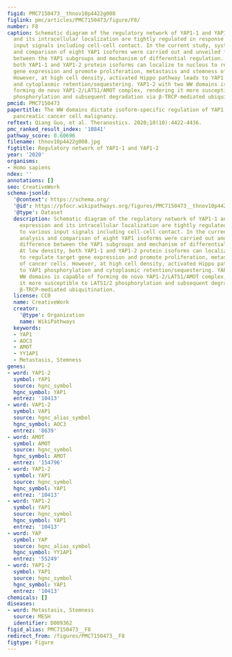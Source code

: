 ```yaml
---
figid: PMC7150473__thnov10p4422g008
figlink: pmc/articles/PMC7150473/figure/F8/
number: F8
caption: Schematic diagram of the regulatory network of YAP1-1 and YAP1-2. YAP1 expression
  and its intracellular localization are tightly regulated in response to various
  input signals including cell-cell contact. In the current study, systemic analysis
  and comparison of eight YAP1 isoforms were carried out and unveiled functional difference
  between the YAP1 subgroups and mechanism of differential regulation. At low density,
  both YAP1-1 and YAP1-2 protein isoforms can localize to nucleus to regulate target
  gene expression and promote proliferation, metastasis and stemness of cancer cells.
  However, at high cell density, activated Hippo pathway leads to YAP1 phosphorylation
  and cytoplasmic retention/sequestering. YAP1-2 with two WW domains is capable of
  forming de novo YAP1-2/LATS1/AMOT complex, rendering it more susceptible to LATS1/2
  phosphorylation and subsequent degradation via β-TRCP-mediated ubiquitination.
pmcid: PMC7150473
papertitle: The WW domains dictate isoform-specific regulation of YAP1 stability and
  pancreatic cancer cell malignancy.
reftext: Qiang Guo, et al. Theranostics. 2020;10(10):4422-4436.
pmc_ranked_result_index: '10841'
pathway_score: 0.60696
filename: thnov10p4422g008.jpg
figtitle: Regulatory network of YAP1-1 and YAP1-2
year: '2020'
organisms:
- Homo sapiens
ndex: ''
annotations: []
seo: CreativeWork
schema-jsonld:
  '@context': https://schema.org/
  '@id': https://pfocr.wikipathways.org/figures/PMC7150473__thnov10p4422g008.html
  '@type': Dataset
  description: Schematic diagram of the regulatory network of YAP1-1 and YAP1-2. YAP1
    expression and its intracellular localization are tightly regulated in response
    to various input signals including cell-cell contact. In the current study, systemic
    analysis and comparison of eight YAP1 isoforms were carried out and unveiled functional
    difference between the YAP1 subgroups and mechanism of differential regulation.
    At low density, both YAP1-1 and YAP1-2 protein isoforms can localize to nucleus
    to regulate target gene expression and promote proliferation, metastasis and stemness
    of cancer cells. However, at high cell density, activated Hippo pathway leads
    to YAP1 phosphorylation and cytoplasmic retention/sequestering. YAP1-2 with two
    WW domains is capable of forming de novo YAP1-2/LATS1/AMOT complex, rendering
    it more susceptible to LATS1/2 phosphorylation and subsequent degradation via
    β-TRCP-mediated ubiquitination.
  license: CC0
  name: CreativeWork
  creator:
    '@type': Organization
    name: WikiPathways
  keywords:
  - YAP1
  - AOC3
  - AMOT
  - YY1AP1
  - Metastasis, Stemness
genes:
- word: YAP1-2
  symbol: YAP1
  source: hgnc_symbol
  hgnc_symbol: YAP1
  entrez: '10413'
- word: VAP1-2
  symbol: VAP1
  source: hgnc_alias_symbol
  hgnc_symbol: AOC3
  entrez: '8639'
- word: AМОТ
  symbol: AMOT
  source: hgnc_symbol
  hgnc_symbol: AMOT
  entrez: '154796'
- word: YAP1-2
  symbol: YAP1
  source: hgnc_symbol
  hgnc_symbol: YAP1
  entrez: '10413'
- word: YAP1-2
  symbol: YAP1
  source: hgnc_symbol
  hgnc_symbol: YAP1
  entrez: '10413'
- word: ΥAP
  symbol: YAP
  source: hgnc_alias_symbol
  hgnc_symbol: YY1AP1
  entrez: '55249'
- word: ΥAP1-2
  symbol: YAP1
  source: hgnc_symbol
  hgnc_symbol: YAP1
  entrez: '10413'
chemicals: []
diseases:
- word: Metastasis, Stemness
  source: MESH
  identifier: D009362
figid_alias: PMC7150473__F8
redirect_from: /figures/PMC7150473__F8
figtype: Figure
---
```


